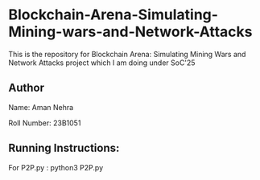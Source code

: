 # Blockchain-Arena-Simulating-Mining-wars-and-Network-Attacks
This is the repository for Blockchain Arena: Simulating Mining Wars and Network Attacks project which I am doing under SoC'25
## Author
Name: Aman Nehra   

Roll Number: 23B1051
## Running Instructions:
For P2P.py : python3 P2P.py 
